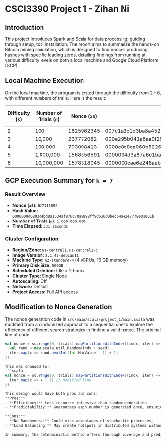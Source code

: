 # CSCI3390 Project 1 - Zihan Ni

## Introduction
This project introduces Spark and Scala for data processing, guiding through setup, tool installation. The report aims to summarize the hands-on Bitcoin mining simulation, which is designed to find nonces producing hashes with specific leading zeros, detailing findings from running at various difficulty levels on both a local machine and Google Cloud Platform (GCP).

## Local Machine Execution

On the local machine, the program is tested through the difficulty from 2 - 6, with different numbers of trails. Here is the result:

| Difficulty (`k`) | Number of Trials (`n`) | Nonce (`xS`)                                   | Hash Value                                                        | Time Elapsed (s) |
|------------------|------------------------|------------------------------------------------|-------------------------------------------------------------------|------------------|
| 2                | 100                    | 1625962345			             | 007c1a3c1d3ba8a452f5a4bacbbe093d6a0294644f4c2fc2c14f92bd3684ea22  | 1                |
| 3                | 10,000                 | 237772082       				     | 000e295b041a6aa0f295026851deac23cc11ac5c96329294df62590202ae7e41  | 1                |
| 4                | 100,000                | 793098413 				     | 0000c8e8ca060b522686eb4d51c3f80110dcf411636095df962ee3fc40904148  | 1                |
| 5                | 1,000,000              | 1568556591				     | 0000094d3a87a6e1ba33aeb5e1d6f31afdbc52d5d3c9ada9bc561cb7fa86a616  | 2                |
| 6                | 10,000,000             | 1578318045	    			     | 0000000cae6e248aeb158b11b091616c8f42453de7e8c471738aeb2fb671f56e  | 5                |


## GCP Execution Summary for `k = 7`

### Result Overview

- **Nonce (`xS`):** `627111892`
- **Hash Value:** `0000000d0803d4bd8a1534af876c70a8898ff9d516d0bec54ae2e7778e01061b`
- **Number of Trials (`n`):** `1,000,000,000`
- **Time Elapsed:** `331 seconds`

### Cluster Configuration

- **Region/Zone:** `us-central1`, `us-central1-c`
- **Image Version:** `2.1.42-debian11`
- **Machine Type:** `n2-standard-4` (4 vCPUs, 16 GB memory)
- **Primary Disk Size:** `500GB`
- **Scheduled Deletion:** Idle > 2 hours
- **Cluster Type:** Single Node
- **Autoscaling:** Off
- **Network:** Default
- **Project Access:** Full API access


## Modification to Nonce Generation

The nonce generation code in `src/main/scala/project_1/main.scala` was modified from a randomized approach to a sequential one to explore the efficiency of different search strategies in finding a valid nonce. The original line of code:

```scala
val nonce = sc.range(0, trials).mapPartitionsWithIndex((indx, iter) => {
  val rand = new scala.util.Random(indx + seed)
  iter.map(x => rand.nextInt(Int.MaxValue - 1) + 1)
})

This was changed to:
```scala
val nonce = sc.range(0, trials).mapPartitionsWithIndex((indx, iter) => {
  iter.map(x => x + 1) // Modified line
})

This design would have both pros and cons:
**Pros:**
- **Efficiency:** Less resource-intensive than random generation.
- **Predictability:** Guarantees each number is generated once, ensuring systematic search.

**Cons:**
- **No Randomness:** Could miss advantages of stochastic processes.
- **Load Balancing:** May create hotspots in distributed systems without careful management.

In summary, the deterministic method offers thorough coverage and predictability, ideal for smaller, controlled environments. In contrast, the randomized approach suits large, distributed systems by reducing overlap through independent exploration, albeit with efficiency dependent on luck and variance.

